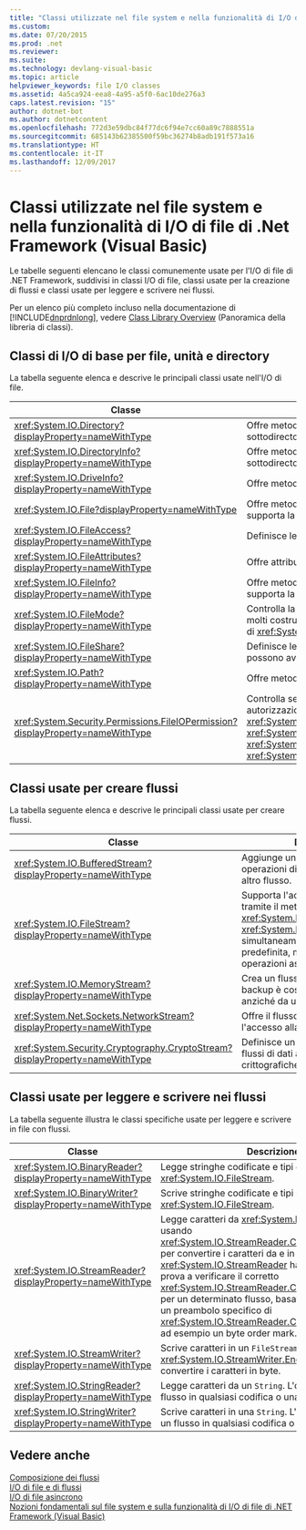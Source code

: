 ```yaml
---
title: "Classi utilizzate nel file system e nella funzionalità di I/O di file di .Net Framework (Visual Basic)"
ms.custom: 
ms.date: 07/20/2015
ms.prod: .net
ms.reviewer: 
ms.suite: 
ms.technology: devlang-visual-basic
ms.topic: article
helpviewer_keywords: file I/O classes
ms.assetid: 4a5ca924-eea8-4a95-a5f0-6ac10de276a3
caps.latest.revision: "15"
author: dotnet-bot
ms.author: dotnetcontent
ms.openlocfilehash: 772d3e59dbc84f77dc6f94e7cc60a89c7888551a
ms.sourcegitcommit: 685143b62385500f59bc36274b8adb191f573a16
ms.translationtype: HT
ms.contentlocale: it-IT
ms.lasthandoff: 12/09/2017
---
```

# <a name="classes-used-in-net-framework-file-io-and-the-file-system-visual-basic"></a>Classi utilizzate nel file system e nella funzionalità di I/O di file di .Net Framework (Visual Basic)
Le tabelle seguenti elencano le classi comunemente usate per l'I/O di file di .NET Framework, suddivisi in classi I/O di file, classi usate per la creazione di flussi e classi usate per leggere e scrivere nei flussi.  
  
 Per un elenco più completo incluso nella documentazione di [!INCLUDE[dnprdnlong](~/includes/dnprdnlong-md.md)], vedere [Class Library Overview](../../../../../docs/standard/class-library-overview.md) (Panoramica della libreria di classi).  
  
## <a name="basic-io-classes-for-files-drives-and-directories"></a>Classi di I/O di base per file, unità e directory  
 La tabella seguente elenca e descrive le principali classi usate nell'I/O di file.  
  
|Classe|Descrizione|  
|-----------|-----------------|  
|<xref:System.IO.Directory?displayProperty=nameWithType>|Offre metodi statici per creare, spostare ed enumerare directory e sottodirectory.|  
|<xref:System.IO.DirectoryInfo?displayProperty=nameWithType>|Offre metodi di istanza per creare, spostare ed enumerare directory e sottodirectory.|  
|<xref:System.IO.DriveInfo?displayProperty=nameWithType>|Offre metodi di istanza per creare, spostare ed enumerare unità.|  
|<xref:System.IO.File?displayProperty=nameWithType>|Offre metodi statici per creare, copiare, eliminare, spostare e aprire file e supporta la creazione di un `FileStream`.|  
|<xref:System.IO.FileAccess?displayProperty=nameWithType>|Definisce le costanti per l'accesso in lettura, scrittura o lettura/scrittura a un file.|  
|<xref:System.IO.FileAttributes?displayProperty=nameWithType>|Offre attributi per file e directory, ad esempio `Archive`, `Hidden` e `ReadOnly`.|  
|<xref:System.IO.FileInfo?displayProperty=nameWithType>|Offre metodi statici per creare, copiare, eliminare, spostare e aprire file e supporta la creazione di un `FileStream`.|  
|<xref:System.IO.FileMode?displayProperty=nameWithType>|Controlla la modalità di apertura di un file. Questo parametro è specificato in molti costruttori per `FileStream` e `IsolatedStorageFileStream` e per i metodi `Open` di <xref:System.IO.File> e <xref:System.IO.FileInfo>.|  
|<xref:System.IO.FileShare?displayProperty=nameWithType>|Definisce le costanti per controllare il tipo di accesso che altri flussi di file possono avere sullo stesso file.|  
|<xref:System.IO.Path?displayProperty=nameWithType>|Offre metodi e proprietà per elaborare le stringhe di directory.|  
|<xref:System.Security.Permissions.FileIOPermission?displayProperty=nameWithType>|Controlla se è possibile accedere ai file e alle cartelle definendo le autorizzazioni <xref:System.Security.Permissions.FileIOPermissionAttribute.Read%2A>, <xref:System.Security.Permissions.FileIOPermissionAttribute.Write%2A>, <xref:System.Security.Permissions.FileIOPermissionAttribute.Append%2A> e <xref:System.Security.Permissions.FileIOPermissionAttribute.PathDiscovery%2A>.|  
  
## <a name="classes-used-to-create-streams"></a>Classi usate per creare flussi  
 La tabella seguente elenca e descrive le principali classi usate per creare flussi.  
  
|Classe|Descrizione|  
|-----------|-----------------|  
|<xref:System.IO.BufferedStream?displayProperty=nameWithType>|Aggiunge un livello di buffer per operazioni di lettura e scrittura in un altro flusso.|  
|<xref:System.IO.FileStream?displayProperty=nameWithType>|Supporta l'accesso casuale ai file tramite il metodo <xref:System.IO.FileStream.Seek%2A>. <xref:System.IO.FileStream> apre file simultaneamente per impostazione predefinita, ma supporta anche operazioni asincrone.|  
|<xref:System.IO.MemoryStream?displayProperty=nameWithType>|Crea un flusso il cui archivio di backup è costituito da memoria, anziché da un file.|  
|<xref:System.Net.Sockets.NetworkStream?displayProperty=nameWithType>|Offre il flusso sottostante di dati per l'accesso alla rete.|  
|<xref:System.Security.Cryptography.CryptoStream?displayProperty=nameWithType>|Definisce un flusso che collega i flussi di dati alle trasformazioni crittografiche.|  
  
## <a name="classes-used-to-read-from-and-write-to-streams"></a>Classi usate per leggere e scrivere nei flussi  
 La tabella seguente illustra le classi specifiche usate per leggere e scrivere in file con flussi.  
  
|**Classe**|**Descrizione**|  
|---------------|---------------------|  
|<xref:System.IO.BinaryReader?displayProperty=nameWithType>|Legge stringhe codificate e tipi di dati primitivi da <xref:System.IO.FileStream>.|  
|<xref:System.IO.BinaryWriter?displayProperty=nameWithType>|Scrive stringhe codificate e tipi di dati primitivi in <xref:System.IO.FileStream>.|  
|<xref:System.IO.StreamReader?displayProperty=nameWithType>|Legge caratteri da <xref:System.IO.FileStream> usando <xref:System.IO.StreamReader.CurrentEncoding%2A> per convertire i caratteri da e in byte. <xref:System.IO.StreamReader> ha un costruttore che prova a verificare il corretto <xref:System.IO.StreamReader.CurrentEncoding%2A> per un determinato flusso, basato sulla presenza di un preambolo specifico di <xref:System.IO.StreamReader.CurrentEncoding%2A>, ad esempio un byte order mark.|  
|<xref:System.IO.StreamWriter?displayProperty=nameWithType>|Scrive caratteri in un `FileStream`, usando <xref:System.IO.StreamWriter.Encoding%2A> per convertire i caratteri in byte.|  
|<xref:System.IO.StringReader?displayProperty=nameWithType>|Legge caratteri da un `String`. L'output può essere un flusso in qualsiasi codifica o una `String`.|  
|<xref:System.IO.StringWriter?displayProperty=nameWithType>|Scrive caratteri in una `String`. L'output può essere un flusso in qualsiasi codifica o una `String`.|  
  
## <a name="see-also"></a>Vedere anche  
 [Composizione dei flussi](../../../../../docs/standard/io/composing-streams.md)  
 [I/O di file e di flussi](https://msdn.microsoft.com/library/k3352a4t)  
 [I/O di file asincrono](https://msdn.microsoft.com/library/kztecsys)  
 [Nozioni fondamentali sul file system e sulla funzionalità di I/O di file di .NET Framework (Visual Basic)](../../../../visual-basic/developing-apps/programming/drives-directories-files/basics-of-net-framework-file-io-and-the-file-system.md)
